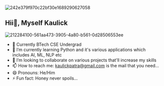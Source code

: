 ![242e379f970c22bf30e1689290627058](https://github.com/user-attachments/assets/9b61f877-540b-463e-94d4-66b1f694d887)

## Hii👋, Myself Kaulick

![212284100-561aa473-3905-4a80-b561-0d28506553ee](https://github.com/user-attachments/assets/baafb948-be1b-4e7c-95d0-2de07f891b32)


- 🔭 Currently BTech CSE Undergrad
- 🌱 I’m currently learning Python and it's various applications which includes AI, ML, NLP etc
- 👯 I’m looking to collaborate on various projects that'll increase my skills
- 📫 How to reach me: kaulickpatra@gmail.com is the mail that you need...
- 😄 Pronouns: He/Him
- ⚡ Fun fact: Honey never spoils...
